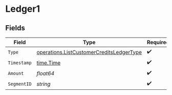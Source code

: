 # Ledger1


## Fields

| Field                                                                                                | Type                                                                                                 | Required                                                                                             | Description                                                                                          |
| ---------------------------------------------------------------------------------------------------- | ---------------------------------------------------------------------------------------------------- | ---------------------------------------------------------------------------------------------------- | ---------------------------------------------------------------------------------------------------- |
| `Type`                                                                                               | [operations.ListCustomerCreditsLedgerType](../../models/operations/listcustomercreditsledgertype.md) | :heavy_check_mark:                                                                                   | N/A                                                                                                  |
| `Timestamp`                                                                                          | [time.Time](https://pkg.go.dev/time#Time)                                                            | :heavy_check_mark:                                                                                   | N/A                                                                                                  |
| `Amount`                                                                                             | *float64*                                                                                            | :heavy_check_mark:                                                                                   | N/A                                                                                                  |
| `SegmentID`                                                                                          | *string*                                                                                             | :heavy_check_mark:                                                                                   | N/A                                                                                                  |